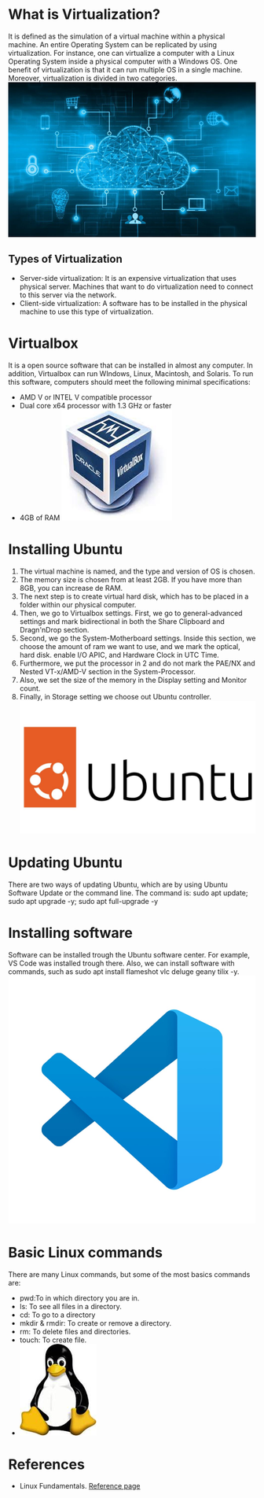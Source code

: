 # What is Virtualization?
It is defined as the simulation of a virtual machine within a physical machine. An entire Operating System can be replicated by using virtualization. For instance, one can virtualize a computer with a Linux Operating System inside a physical computer with a Windows OS. One benefit of virtualization is that it can run multiple OS in a single machine. Moreover, virtualization is divided in two categories.
![virtualization](Virtualization.jpeg)
## Types of Virtualization
* Server-side virtualization: It is an expensive virtualization that uses physical server. Machines that want to do virtualization need to connect to this server via the network.
* Client-side virtualization: A software has to be installed in the physical machine to use this type of virtualization.
# Virtualbox
It is a open source software that can be installed in almost any computer. In addition, Virtualbox can run WIndows, Linux, Macintosh, and Solaris. To run this software, computers should meet the following minimal specifications:
* AMD V or INTEL V compatible processor
* Dual core x64 processor with 1.3 GHz or faster
* 4GB of RAM
![vb](vb.jpeg)
# Installing Ubuntu
  1. The virtual machine is named, and the type and version of OS is chosen.
  2. The memory size is chosen from at least 2GB. If you have more than 8GB, you can increase de RAM.
  3. The next step is to create virtual hard disk, which has to be placed in a folder within our physical computer.
  4. Then, we go to Virtualbox settings. First, we go to general-advanced settings and mark bidirectional in both the Share Clipboard and Dragn'nDrop section. 
  5. Second, we go the System-Motherboard settings. Inside this section, we choose the amount of ram we want to use, and we mark the optical, hard disk. enable I/O APIC, and Hardware Clock in UTC Time.
  6. Furthermore, we put the processor in 2 and do not mark the PAE/NX and Nested VT-x/AMD-V section in the System-Processor.
  7. Also, we set the size of the memory in the Display setting and Monitor count.
  8. Finally, in Storage setting we choose out Ubuntu controller. 
![Ubuntu](Ubuntu.jpg)

# Updating Ubuntu
There are two ways of updating Ubuntu, which are by using Ubuntu Software Update or the command line.
The command is: sudo apt update; sudo apt upgrade -y; sudo apt full-upgrade -y
# Installing software
Software can be installed trough the Ubuntu software center. For example, VS Code was installed trough there. Also, we can install software with commands, such as sudo apt install flameshot vlc deluge geany tilix -y.
![sft](channels4_profile.jpg)
# Basic Linux commands
There are many Linux commands, but some of the most basics commands are:
* pwd:To in which directory you are in.
* ls: To see all files in a directory.
* cd: To go to a directory
* mkdir & rmdir: To create or remove a directory.
* rm: To delete files and directories.
* touch: To create file.
* ![linux](index.jpeg)

# References 
* Linux Fundamentals. [Reference page](https://cis106.com/)